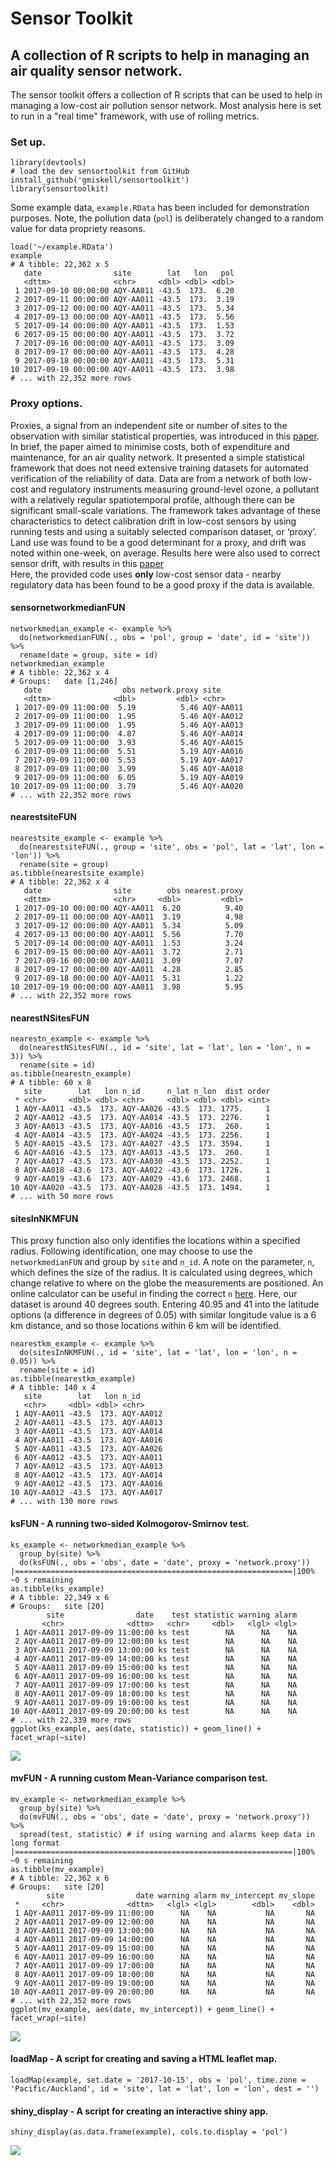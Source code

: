 # Sensor Toolkit
## A collection of R scripts to help in managing an air quality sensor network.

The sensor toolkit offers a collection of R scripts that can be used to help in managing a low-cost air pollution sensor network. Most analysis here is set to run in a "real time" framework, with use of rolling metrics.

### Set up.
    
    library(devtools)
    # load the dev sensortoolkit from GitHub
    install_github('gmiskell/sensortoolkit')
    library(sensortoolkit)
    
Some example data, `example.RData` has been included for demonstration purposes. Note, the pollution data (`pol`) is deliberately changed to a random value for data propriety reasons.

    load('~/example.RData')   
	example
	# A tibble: 22,362 x 5
	   date                site        lat   lon   pol
	   <dttm>              <chr>     <dbl> <dbl> <dbl>
	 1 2017-09-10 00:00:00 AQY-AA011 -43.5  173.  6.20
	 2 2017-09-11 00:00:00 AQY-AA011 -43.5  173.  3.19
	 3 2017-09-12 00:00:00 AQY-AA011 -43.5  173.  5.34
	 4 2017-09-13 00:00:00 AQY-AA011 -43.5  173.  5.56
	 5 2017-09-14 00:00:00 AQY-AA011 -43.5  173.  1.53
	 6 2017-09-15 00:00:00 AQY-AA011 -43.5  173.  3.72
	 7 2017-09-16 00:00:00 AQY-AA011 -43.5  173.  3.09
	 8 2017-09-17 00:00:00 AQY-AA011 -43.5  173.  4.28
	 9 2017-09-18 00:00:00 AQY-AA011 -43.5  173.  5.31
	10 2017-09-19 00:00:00 AQY-AA011 -43.5  173.  3.98
	# ... with 22,352 more rows
    
### Proxy options.

Proxies, a signal from an independent site or number of sites to the observation with similar statistical properties, was introduced in this [paper](https://www.researchgate.net/publication/286479082_Data_Verification_Tools_for_Minimizing_Management_Costs_of_Dense_Air-Quality_Monitoring_Networks). In brief, the paper aimed to minimise costs, both of expenditure and maintenance, for an air quality network. It presented a simple statistical framework that does not need extensive training datasets for automated verification of the reliability of data. Data are from a network of both low-cost and regulatory instruments measuring ground-level ozone, a pollutant with a relatively regular spatiotemporal profile, although there can be significant small-scale variations. The framework takes advantage of these characteristics to detect calibration drift in low-cost sensors by using running tests and using a suitably selected comparison dataset, or ‘proxy’. Land use was found to be a good determinant for a proxy, and drift was noted within one-week, on average. Results here were also used to correct sensor drift, with results in this [paper](https://www.researchgate.net/publication/323595039_Solution_to_the_Problem_of_Calibration_of_Low-Cost_Air_Quality_Measurement_Sensors_in_Networks) <br> 
Here, the provided code uses **only** low-cost sensor data - nearby regulatory data has been found to be a good proxy if the data is available.

#### sensornetworkmedianFUN

    networkmedian_example <- example %>%
      do(networkmedianFUN(., obs = 'pol', group = 'date', id = 'site')) %>%
      rename(date = group, site = id)
    networkmedian_example
	# A tibble: 22,362 x 4
	# Groups:   date [1,246]
	   date                  obs network.proxy site     
	   <dttm>              <dbl>         <dbl> <chr>    
	 1 2017-09-09 11:00:00  5.19          5.46 AQY-AA011
	 2 2017-09-09 11:00:00  1.95          5.46 AQY-AA012
	 3 2017-09-09 11:00:00  1.95          5.46 AQY-AA013
	 4 2017-09-09 11:00:00  4.87          5.46 AQY-AA014
	 5 2017-09-09 11:00:00  3.93          5.46 AQY-AA015
	 6 2017-09-09 11:00:00  5.51          5.19 AQY-AA016
	 7 2017-09-09 11:00:00  5.53          5.19 AQY-AA017
	 8 2017-09-09 11:00:00  3.99          5.46 AQY-AA018
	 9 2017-09-09 11:00:00  6.05          5.19 AQY-AA019
	10 2017-09-09 11:00:00  3.79          5.46 AQY-AA020
	# ... with 22,352 more rows

#### nearestsiteFUN

    nearestsite_example <- example %>% 
      do(nearestsiteFUN(., group = 'site', obs = 'pol', lat = 'lat', lon = 'lon')) %>% 
      rename(site = group)
    as.tibble(nearestsite_example)
	# A tibble: 22,362 x 4
	   date                site        obs nearest.proxy
	   <dttm>              <chr>     <dbl>         <dbl>
	 1 2017-09-10 00:00:00 AQY-AA011  6.20          9.40
	 2 2017-09-11 00:00:00 AQY-AA011  3.19          4.98
	 3 2017-09-12 00:00:00 AQY-AA011  5.34          5.09
	 4 2017-09-13 00:00:00 AQY-AA011  5.56          7.70
	 5 2017-09-14 00:00:00 AQY-AA011  1.53          3.24
	 6 2017-09-15 00:00:00 AQY-AA011  3.72          2.71
	 7 2017-09-16 00:00:00 AQY-AA011  3.09          7.07
	 8 2017-09-17 00:00:00 AQY-AA011  4.28          2.85
	 9 2017-09-18 00:00:00 AQY-AA011  5.31          1.22
	10 2017-09-19 00:00:00 AQY-AA011  3.98          5.95
	# ... with 22,352 more rows
	
#### nearestNSitesFUN

    nearestn_example <- example %>% 
      do(nearestNSitesFUN(., id = 'site', lat = 'lat', lon = 'lon', n = 3)) %>%
      rename(site = id)
    as.tibble(nearestn_example)
	# A tibble: 60 x 8
	   site        lat   lon n_id      n_lat n_lon  dist order
	 * <chr>     <dbl> <dbl> <chr>     <dbl> <dbl> <dbl> <int>
	 1 AQY-AA011 -43.5  173. AQY-AA026 -43.5  173. 1775.     1
	 2 AQY-AA012 -43.5  173. AQY-AA014 -43.5  173. 2276.     1
	 3 AQY-AA013 -43.5  173. AQY-AA016 -43.5  173.  260.     1
	 4 AQY-AA014 -43.5  173. AQY-AA024 -43.5  173. 2256.     1
	 5 AQY-AA015 -43.5  173. AQY-AA027 -43.5  173. 3594.     1
	 6 AQY-AA016 -43.5  173. AQY-AA013 -43.5  173.  260.     1
	 7 AQY-AA017 -43.5  173. AQY-AA030 -43.5  173. 2252.     1
	 8 AQY-AA018 -43.6  173. AQY-AA022 -43.6  173. 1726.     1
	 9 AQY-AA019 -43.6  173. AQY-AA029 -43.6  173. 2468.     1
	10 AQY-AA020 -43.5  173. AQY-AA028 -43.5  173. 1494.     1
	# ... with 50 more rows
  
#### sitesInNKMFUN
This proxy function also only identifies the locations within a specified radius. Following identification, one may choose to use the `networkmedianFUN` and group by `site` and `n_id`. A note on the parameter, `n`, which defines the size of the radius. It is calculated using degrees, which change relative to where on the globe the measurements are positioned. An online calculator can be useful in finding the correct `n` [here](https://www.nhc.noaa.gov/gccalc.shtml). Here, our dataset is around 40 degrees south. Entering 40.95 and 41 into the latitude options (a difference in degrees of 0.05) with similar longitude value is a 6 km distance, and so those locations within 6 km will be identified.

    nearestkm_example <- example %>% 
      do(sitesInNKMFUN(., id = 'site', lat = 'lat', lon = 'lon', n = 0.05)) %>%
      rename(site = id)
	as.tibble(nearestkm_example)
	# A tibble: 140 x 4
	   site        lat   lon n_id     
	   <chr>     <dbl> <dbl> <chr>    
	 1 AQY-AA011 -43.5  173. AQY-AA012
	 2 AQY-AA011 -43.5  173. AQY-AA013
	 3 AQY-AA011 -43.5  173. AQY-AA014
	 4 AQY-AA011 -43.5  173. AQY-AA016
	 5 AQY-AA011 -43.5  173. AQY-AA026
	 6 AQY-AA012 -43.5  173. AQY-AA011
	 7 AQY-AA012 -43.5  173. AQY-AA013
	 8 AQY-AA012 -43.5  173. AQY-AA014
	 9 AQY-AA012 -43.5  173. AQY-AA016
	10 AQY-AA012 -43.5  173. AQY-AA017
	# ... with 130 more rows

#### ksFUN - A running two-sided Kolmogorov-Smirnov test.

    ks_example <- networkmedian_example %>% 
      group_by(site) %>% 
      do(ksFUN(., obs = 'obs', date = 'date', proxy = 'network.proxy'))
    |==============================================================|100% ~0 s remaining     
    as.tibble(ks_example)
    # A tibble: 22,349 x 6
    # Groups:   site [20]
            site                date    test statistic warning alarm
           <chr>              <dttm>   <chr>     <dbl>   <lgl> <lgl>
     1 AQY-AA011 2017-09-09 11:00:00 ks test        NA      NA    NA
     2 AQY-AA011 2017-09-09 12:00:00 ks test        NA      NA    NA
     3 AQY-AA011 2017-09-09 13:00:00 ks test        NA      NA    NA
     4 AQY-AA011 2017-09-09 14:00:00 ks test        NA      NA    NA
     5 AQY-AA011 2017-09-09 15:00:00 ks test        NA      NA    NA
     6 AQY-AA011 2017-09-09 16:00:00 ks test        NA      NA    NA
     7 AQY-AA011 2017-09-09 17:00:00 ks test        NA      NA    NA
     8 AQY-AA011 2017-09-09 18:00:00 ks test        NA      NA    NA
     9 AQY-AA011 2017-09-09 19:00:00 ks test        NA      NA    NA
    10 AQY-AA011 2017-09-09 20:00:00 ks test        NA      NA    NA
    # ... with 22,339 more rows
    ggplot(ks_example, aes(date, statistic)) + geom_line() + facet_wrap(~site)

![](https://github.com/gmiskell/sensortoolkit/blob/master/ks_example.png)

#### mvFUN - A running custom Mean-Variance comparison test.

    mv_example <- networkmedian_example %>% 
      group_by(site) %>% 
      do(mvFUN(., obs = 'obs', date = 'date', proxy = 'network.proxy')) %>% 
      spread(test, statistic) # if using warning and alarms keep data in long format
    |==============================================================|100% ~0 s remaining     
    as.tibble(mv_example)
    # A tibble: 22,362 x 6
    # Groups:   site [20]
            site                date warning alarm mv_intercept mv_slope
     *     <chr>              <dttm>   <lgl> <lgl>        <dbl>    <dbl>
     1 AQY-AA011 2017-09-09 11:00:00      NA    NA           NA       NA
     2 AQY-AA011 2017-09-09 12:00:00      NA    NA           NA       NA
     3 AQY-AA011 2017-09-09 13:00:00      NA    NA           NA       NA
     4 AQY-AA011 2017-09-09 14:00:00      NA    NA           NA       NA
     5 AQY-AA011 2017-09-09 15:00:00      NA    NA           NA       NA
     6 AQY-AA011 2017-09-09 16:00:00      NA    NA           NA       NA
     7 AQY-AA011 2017-09-09 17:00:00      NA    NA           NA       NA
     8 AQY-AA011 2017-09-09 18:00:00      NA    NA           NA       NA
     9 AQY-AA011 2017-09-09 19:00:00      NA    NA           NA       NA
    10 AQY-AA011 2017-09-09 20:00:00      NA    NA           NA       NA
    # ... with 22,352 more rows
    ggplot(mv_example, aes(date, mv_intercept)) + geom_line() + facet_wrap(~site)
    
![](https://github.com/gmiskell/sensortoolkit/blob/master/mv_example.png)

#### loadMap - A script for creating and saving a HTML leaflet map.

    loadMap(example, set.date = '2017-10-15', obs = 'pol', time.zone = 'Pacific/Auckland', id = 'site', lat = 'lat', lon = 'lon', dest = '')

#### shiny_display - A script for creating an interactive shiny app.

    shiny_display(as.data.frame(example), cols.to.display = 'pol')

![](https://github.com/gmiskell/sensortoolkit/blob/master/shiny_example.png)
